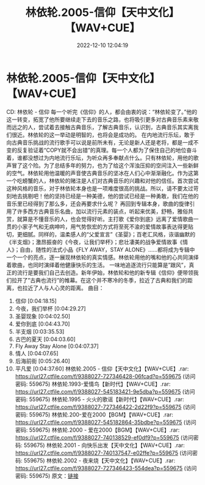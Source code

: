 ﻿---
title: 林依轮.2005-信仰【天中文化】【WAV+CUE】
date: 2022-12-10 12:04:19
categories: WAV车载音乐、镜像
tags: 华语中文
---
# 林依轮.2005-信仰【天中文化】【WAV+CUE】

CD: 林依轮 - 信仰
每一个听完《信仰》的人，都会由衷的说：“林依轮变了。”他的这一转变，拓宽了他所要继续走下去的音乐之路，也将吸引更多对古典音乐素来敬而远之的人，尝试着去接触古典音乐，了解古典音乐，认识到，古典音乐其实离我们很近。林依轮的这一举动是明智的，也将会是成功的。
在内地流行乐坛，敢于向古典音乐挑战的流行歌手可以说是前所未有，无论是新人还是老将，都是一成不变的反复验证着“COPY就不会出错”的真理。每一个人都为了保住自己的地位奋斗着，谁都没想过为内地流行乐坛，为听众再多奉献点什么。只有林依轮，用他的歌声冒了这个险。为了总结多年的努力，也为了给这个浑浊压抑的空间注入一些新鲜的空气。林依轮用他温暖的声音使古典音乐的坚冰在人们心中渐渐融化。作为这第一个吃螃蟹的人，林依轮的赌注是人们对古典音乐的兴趣和对他的信任。首次尝试这种风格的音乐，对于林依轮本身也是一项难度很高的挑战。所以，请不要太过苛刻地去挑剔吧！他的坚持已经是一种美德，他的尝试已经是一种勇敢，我们在他的音乐里已经得到了那么多，还会再要求什么呢？
再回到专辑本身，歌曲的旋律引用了许多西方古典音乐名曲，加以流行元素的装点，听起来优美，舒畅，雅俗共赏，就算是不懂音乐的人，也会觉得好听。主打歌《爱你到底》远离了爱情歌曲一贯的小家子气和无病呻吟，用气势恢宏的方式将至死不渝的爱情故事表达得更贴切，更细腻。同样的，温柔感人的“父爱宣言”《圣婴》；百老汇风格，诙谐幽默的《半支烟》；激昂振奋的《今夜，让我们举杯》；悲壮凄美的战争爱情故事《情人》；自由，随性的法式小品《FLY
AWAY，STAY
ALONE》……都将成为专辑中一个一个的亮点，逐一展现林依轮的真实情感。林依轮用他的嘴和他的心共同演绎着歌曲，也同时演绎着他健康快乐的生活。
一味地追逐流行只能算是”跟风”，真正的流行是要我们自己去创造。新年伊始，林依轮和他的新专辑《信仰》便带领我们拉开了”古典也流行”的帷幕。在这个并不寒冷的冬季，拉近了古典和我们的距离，也拉近了人与人心灵的距离。
曲目：
01. 信仰 [0:04:18.15]
02. 今夜，我们举杯 [0:04:29.27]
03. 圣婴现象 [0:04:02.50]
04. 爱你到底 [0:04:43.70]
05. 半支烟 [0:03:35.53]
06. 古巴的夏天 [0:04:03.60]
07. Fly Away Stay Alone [0:04:07.37]
08. 情人 [0:04:07.65]
09. 后海前街 [0:05:26.40]
10. 平凡爱 [0:04:37.60]
林依轮.2005 - 信仰【天中文化】【WAV+CUE】.rar: https://url27.ctfile.com/f/9388027-727346428-06fcad?p=559675
(访问密码: 559675)
林依轮.1993-爱情鸟【新时代】【WAV+CUE】.rar: https://url27.ctfile.com/f/9388027-545183421-9e5dba?p=559675
(访问密码: 559675)
林依轮.1995 - 火火的歌谣【新时代】【WAV+CUE】.rar: https://url27.ctfile.com/f/9388027-727346422-2d22f9?p=559675
(访问密码: 559675)
林依轮.200-爱在2000【BGM】【WAV+CUE】.rar: https://url27.ctfile.com/f/9388027-545182864-35bdbe?p=559675
(访问密码: 559675)
林依轮.2000 - 爱在2000【BGM】【WAV+CUE】.rar: https://url27.ctfile.com/f/9388027-740138529-ef0df9?p=559675
(访问密码: 559675)
林依轮.2001 - 向快乐出发【天中文化】【WAV+CUE】.rar: https://url27.ctfile.com/f/9388027-740137547-e02ffe?p=559675
(访问密码: 559675)
林依轮.2002 - 夜来烧【天中文化】【WAV+CUE】.rar: https://url27.ctfile.com/f/9388027-727346423-554dea?p=559675
(访问密码: 559675)
原文：[链接](https://blog.sina.com.cn/s/blog_1647c7e76010310jg.html)